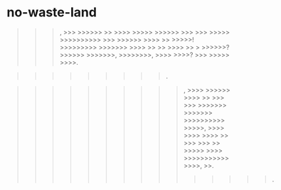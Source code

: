 # no-waste-land

>>>, >>> >>>>>> >> >>>> >>>>> >>>>>> >>> >>> >>>>> >>>>>>>>>> >>> >>>>>> >>>> >> >>>>>! >>>>>>>>> >>>>>>> >>>> >> >> >>>> >> > >>>>>>? >>>>>> >>>>>>>, >>>>>>>>, >>>> >>>>? >>> >>>>> >>>>.

>>>>>>>>>.

>>>>> >>>>>, >>>> >>>>>> >>>> >> >>> >>> >>>>>>> >>>>>>> >>>>>>>>>> >>>>>, >>>> >>>> >>>> >> >>> >>> >> >>>>> >>>> >>>>>>>>>>>>>>>, >>.
>>>> >> >>>>>>>>>.
